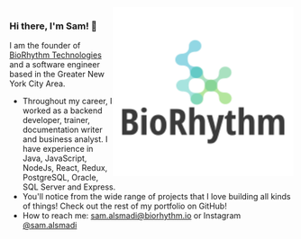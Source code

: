 <img align="right" src="https://github.com/lntelliMed/lntelliMed/blob/master/biorhythm.png" alt="BioRhythm Technologies is an AI-focused consulting firm that builds machine learning solutions to maximize business success for companies and organizations across wide range of industries." width=320px height=300px />

### Hi there, I'm Sam! 👋

I am the founder of [BioRhythm Technologies](https://www.biorhythm.io/) and a software engineer based in the Greater New York City Area.

- Throughout my career, I worked as a backend developer, trainer, documentation writer and business analyst. I have experience in Java, JavaScript, NodeJs, React, Redux, PostgreSQL, Oracle, SQL Server and Express.
- You'll notice from the wide range of projects that I love building all kinds of things! Check out the rest of my portfolio on GitHub!
- How to reach me: sam.alsmadi@biorhythm.io or Instagram [@sam.alsmadi](https://www.instagram.com/sam.alsmadi/)
